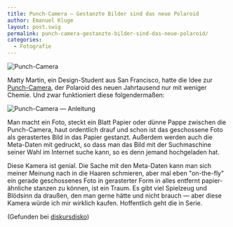 ```yaml
---
title: Punch-Camera — Gestanzte Bilder sind das neue Polaroid
author: Emanuel Kluge
layout: post.swig
permalink: punch-camera-gestanzte-bilder-sind-das-neue-polaroid/
categories:
  - Fotografie
---
```


<noscript data-src="/wp-content/uploads/2009/10/punch-camera-480x370.jpg" data-alt="Punch-Camera">
<img src="/wp-content/uploads/2009/10/punch-camera-480x370.jpg" alt="Punch-Camera">
</noscript>

Matty Martin, ein Design-Student aus San Francisco, hatte die Idee zur [Punch-Camera][punch_camera], der Polaroid des neuen Jahrtausend nur mit weniger Chemie. Und zwar funktioniert diese folgendermaßen:

<noscript data-src="/wp-content/uploads/2009/10/punch-camera\_-\_anleitung-480x370.jpg" data-alt="Punch-Camera &mdash; Anleitung">
<img src="/wp-content/uploads/2009/10/punch-camera\_-\_anleitung-480x370.jpg" alt="Punch-Camera &mdash; Anleitung">
</noscript>

Man macht ein Foto, steckt ein Blatt Papier oder dünne Pappe zwischen die Punch-Camera, haut ordentlich drauf und schon ist das geschossene Foto als gerastertes Bild in das Papier gestanzt. Außerdem werden auch die Meta-Daten mit gedruckt, so dass man das Bild mit der Suchmaschine seiner Wahl im Internet suche kann, so es denn jemand hochgeladen hat.

Diese Kamera ist genial. Die Sache mit den Meta-Daten kann man sich meiner Meinung nach in die Haaren schmieren, aber mal eben "on-the-fly" ein gerade geschossenes Foto in gerasterter Form in alles entfernt papier-ähnliche stanzen zu können, ist ein Traum. Es gibt viel Spielzeug und Blödsinn da draußen, den man gerne hätte und nicht brauch &mdash; aber diese Kamera würde ich mir wirklich kaufen. Hoffentlich geht die in Serie.

(Gefunden bei [diskursdisko][diskursdisko])

[punch_camera]: http://www.coroflot.com/public/individual_set.asp?from_url=true&#038;individual_id=258968&#038;set_id=327969&#038;
[diskursdisko]: http://www.diskursdisko.de/2009/10/punch/
